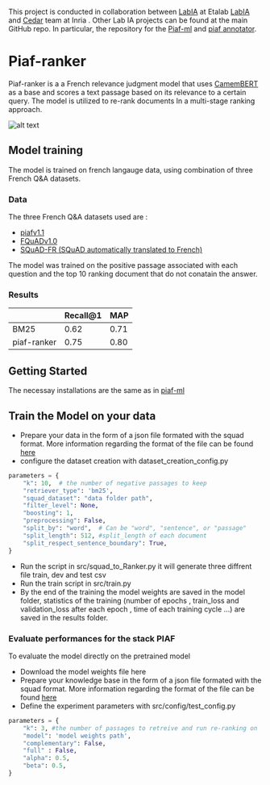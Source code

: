 This project is conducted in collaboration between [LabIA](https://www.etalab.gouv.fr/datasciences-et-intelligence-artificielle) at Etalab [LabIA](https://www.etalab.gouv.fr/) and [Cedar](https://team.inria.fr/cedar/) team at Inria .
Other Lab IA projects can be found at the main GitHub repo. In particular, the repository for the [Piaf-ml](https://github.com/etalab-ia/piaf-ml) and [piaf annotator](https://github.com/etalab/piaf).


# Piaf-ranker

Piaf-ranker is a a French relevance judgment model that uses  [CamemBERT](https://arxiv.org/abs/1911.03894) as a base and scores a text passage based on its relevance to a certain query.
The model is utilized to re-rank documents In a multi-stage ranking approach. 

![alt text](https://github.com/[username]/[reponame]/blob/[branch]/image.jpg?raw=true)
## Model training 
The model is trained on french langauge data, using combination of three French Q&A datasets.
### Data
The three French Q&A datasets used are : 

- [piafv1.1](https://www.data.gouv.fr/en/datasets/piaf-le-dataset-francophone-de-questions-reponses/)
- [FQuADv1.0](https://fquad.illuin.tech/)
- [SQuAD-FR (SQuAD automatically translated to French)](https://github.com/Alikabbadj/French-SQuAD)

The model was trained on the positive passage associated with each question and the top 10 ranking document that do not conatain the answer. 


### Results 


|  | Recall@1 | MAP |
| ------ | ------ | ------ |
| BM25 | 0.62 | 0.71 |
| piaf-ranker |0.75 |0.80|


## Getting Started 
The necessay installations are the same as in [piaf-ml](https://github.com/etalab-ia/piaf-ml)
## Train the Model on your data
- Prepare your data in the form of a json file formated with the squad format. More information regarding the format of the file can be found [here](https://etalab-ia.github.io/knowledge-base/piaf/howtos/integrate.html#quel-format-pour-les-donnees)
- configure the dataset creation with dataset_creation_config.py
```python
parameters = {
    "k": 10,  # the number of negative passages to keep 
    "retriever_type": 'bm25',
    "squad_dataset": "data folder path",   
    "filter_level": None,
    "boosting": 1,
    "preprocessing": False, 
    "split_by": "word",  # Can be "word", "sentence", or "passage"
    "split_length": 512, #split_length of each document 
    "split_respect_sentence_boundary": True,
}
```
- Run the script in src/squad_to_Ranker.py it will generate three diffrent file train, dev and test csv
- Run the train script in src/train.py
- By the end of the training the model weights are saved in the model folder, statistics of the training (number of epochs , train_loss and validation_loss after each epoch , time of each training cycle ...)  are saved in the results folder.

### Evaluate performances for the stack PIAF 
To evaluate the model directly on the pretrained model
- Download the model weights file here
- Prepare your knowledge base in the form of a json file formated with the squad format. More information regarding the format of the file can be found [here](https://etalab-ia.github.io/knowledge-base/piaf/howtos/integrate.html#quel-format-pour-les-donnees)
- Define the experiment parameters with src/config/test_config.py

``` python
parameters = {
    "k": 3, #the number of passages to retreive and run re-ranking on
    "model": 'model weights path',
    "complementary": False,
    "full" : False,
    "alpha": 0.5,
    "beta": 0.5,
}
```

